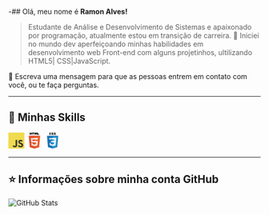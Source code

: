 -## Olá, meu nome é <strong>Ramon Alves!</strong>

> Estudante de Análise e Desenvolvimento de Sistemas e apaixonado por programação, atualmente estou em transição de carreira.
🔭 Iniciei no mundo dev aperfeiçoando minhas habilidades em desenvolvimento web Front-end com alguns projetinhos, ultilizando HTML5| CSS|JavaScript. 

💬 Escreva uma mensagem para que as pessoas entrem em contato com você, ou te faça perguntas.

----

## 🚀 Minhas Skills


<code><img height="32" src="https://raw.githubusercontent.com/github/explore/80688e429a7d4ef2fca1e82350fe8e3517d3494d/topics/javascript/javascript.png" alt="Javascript"/></code>
<code><img height="32" src="https://raw.githubusercontent.com/github/explore/80688e429a7d4ef2fca1e82350fe8e3517d3494d/topics/html/html.png" alt="HTML5"/></code>
<code><img height="32" src="https://raw.githubusercontent.com/github/explore/80688e429a7d4ef2fca1e82350fe8e3517d3494d/topics/css/css.png" alt="CSS"/></code>

---

## ⭐ Informações sobre minha conta GitHub
![GitHub Stats](https://github-readme-stats.vercel.app/api?marquesramon92=pmarcelojr&show_icons=true)
